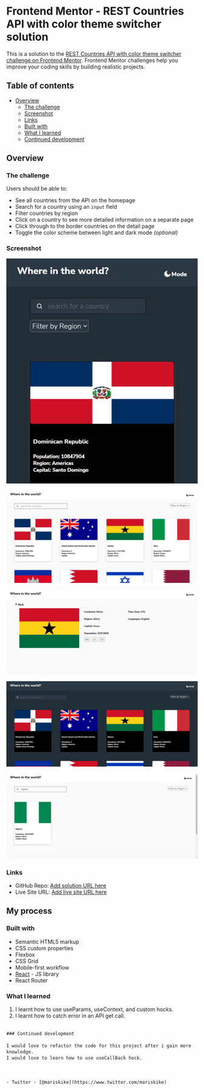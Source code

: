 # Frontend Mentor - REST Countries API with color theme switcher solution

This is a solution to the [REST Countries API with color theme switcher challenge on Frontend Mentor](https://www.frontendmentor.io/challenges/rest-countries-api-with-color-theme-switcher-5cacc469fec04111f7b848ca). Frontend Mentor challenges help you improve your coding skills by building realistic projects. 

## Table of contents

- [Overview](#overview)
  - [The challenge](#the-challenge)
  - [Screenshot](#screenshot)
  - [Links](#links)
  - [Built with](#built-with)
  - [What I learned](#what-i-learned)
  - [Continued development](#continued-development)


## Overview

### The challenge

Users should be able to:

- See all countries from the API on the homepage
- Search for a country using an `input` field
- Filter countries by region
- Click on a country to see more detailed information on a separate page
- Click through to the border countries on the detail page
- Toggle the color scheme between light and dark mode *(optional)*

### Screenshot

![](./src/images/mobileview-img.png)

![](./src/images/country-image1.png)

![](./src/images/countrydetail-img.png)

![](./src/images/country-image1-dark.png)

![](./src/images/searchbar-img.png)

### Links

- GitHub Repo: [Add solution URL here](https://github.com/smarist/country-finder.git)
- Live Site URL: [Add live site URL here](https://country-app-finder.netlify.app/
)

## My process

### Built with

- Semantic HTML5 markup
- CSS custom properties
- Flexbox
- CSS Grid
- Mobile-first workflow
- [React](https://reactjs.org/) - JS library
- React Router



### What I learned
1. I learnt how to use useParams, useContext, and custom hocks.
2. I learnt how to catch error in an API get call.



```

### Continued development

I would love to refactor the code for this project after i gain more knowledge.
I would love to learn how to use useCallBack hock.



- Twitter - [@mariskike](https://www.twitter.com/mariskike)


